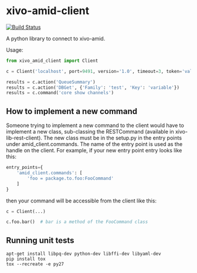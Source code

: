 # xivo-amid-client

[![Build Status](https://travis-ci.org/wazo-pbx/xivo-amid-client.svg?branch=master)](https://travis-ci.org/wazo-pbx/xivo-amid-client)

A python library to connect to xivo-amid.

Usage:

```python
from xivo_amid_client import Client

c = Client('localhost', port=9491, version='1.0', timeout=3, token='valid-token')

results = c.action('QueueSummary')
results = c.action('DBGet', {'Family': 'test', 'Key': 'variable'})
results = c.command('core show channels')
```


## How to implement a new command

Someone trying to implement a new command to the client would have to implement
a new class, sub-classing the RESTCommand (available in
xivo-lib-rest-client). The new class must be in the setup.py in the entry points
under amid_client.commands. The name of the entry point is used as the handle on
the client. For example, if your new entry point entry looks like this:

```python
entry_points={
    'amid_client.commands': [
        'foo = package.to.foo:FooCommand'
    ]
}
```

then your command will be accessible from the client like this:

```python
c = Client(...)

c.foo.bar()  # bar is a method of the FooCommand class
```


Running unit tests
------------------

```
apt-get install libpq-dev python-dev libffi-dev libyaml-dev
pip install tox
tox --recreate -e py27
```
